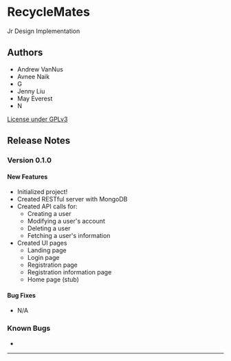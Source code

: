 # RecycleMates

Jr Design Implementation

## Authors

* Andrew VanNus
* Avnee Naik
* G
* Jenny Liu
* May Everest
* N

[License under GPLv3](LICENSE)

## Release Notes

### Version 0.1.0

#### New Features

* Initialized project!
* Created RESTful server with MongoDB
* Created API calls for:
  * Creating a user
  * Modifying a user's account
  * Deleting a user
  * Fetching a user's information
* Created UI pages
  * Landing page
  * Login page
  * Registration page
  * Registration information page
  * Home page (stub)

#### Bug Fixes

* N/A

### Known Bugs

*

---
